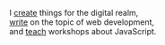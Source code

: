 I [create](/work/) things for the digital realm,<br>[write](/blog/) on the topic of&nbsp;web development,<br>and&nbsp;[teach](/workshops/) workshops about&nbsp;JavaScript.